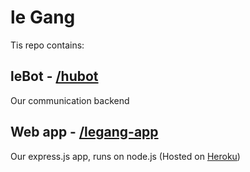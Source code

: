 le Gang
=======

Tis repo contains:


leBot - [/hubot](hubot)
-----------------------

   Our communication backend



Web app - [/legang-app](legang-app)
-----------------------------------

   Our express.js app, runs on node.js (Hosted on [Heroku](http://heroku.com))
